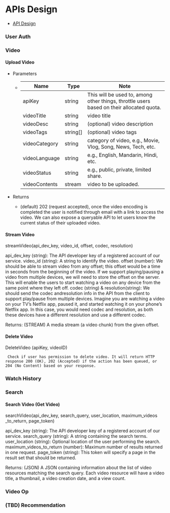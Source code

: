 # APIs Design
- [API Design](https://docs.google.com/spreadsheets/d/1hoKAh89rNywF343tU5lzeamFmidxdYJ39CW_uUCCRLw/edit?usp=sharing)

### User Auth

### Video
#### Upload Video
- Parameters
  - Name | Type | Note
    --- | --- | ---
    apiKey | string | This will be used to, among other things, throttle users based on their allocated quota.
    videoTitle | string | video title
    videoDesc | string | (optional) video description
    videoTags | string[] | (optional) video tags
    videoCategory | string | category of video, e.g., Movie, Vlog, Song, News, Tech, etc.
    videoLanguage | string | e.g., English, Mandarin, Hindi, etc.
    videoStatus | string | e.g., public, private, limited share.
    videoContents | stream | video to be uploaded.

- Returns
  - (default) 202 (request accepted), once the video encoding is completed the user is notified through email with a link to access the video. We can also expose a queryable API to let users know the current status of their uploaded video.

#### Stream Video
streamVideo(api_dev_key, video_id, offset, codec, resolution)

api_dev_key (string): The API developer key of a registered account of our service.
video_id (string): A string to identify the video.
offset (number): We should be able to stream video from any offset; this offset would be a time in seconds from the beginning of the video. If we support playing/pausing a video from multiple devices, we will need to store the offset on the server. This will enable the users to start watching a video on any device from the same point where they left off. codec (string) & resolution(string): We should send the codec andresolution info in the API from the client to support play/pause from multiple devices. Imagine you are watching a video on your TV’s Netflix
app, paused it, and started watching it on your phone’s Netflix app. In this case, you would need codec and resolution, as both these devices have a different resolution and use a different codec.

Returns: (STREAM)
A media stream (a video chunk) from the given offset.

#### Delete Video
DeleteVideo (apiKey, videoID)

     Check if user has permission to delete video. It will return HTTP response 200 (OK), 202 (Accepted) if the action has been queued, or 204 (No Content) based on your response.


### Watch History

### Search
#### Search Video (Get Video)
searchVideo(api_dev_key, search_query, user_location, maximum_videos
_to_return, page_token)

api_dev_key (string): The API developer key of a registered account of our service.
search_query (string): A string containing the search terms. user_location (string): Optional location of the user performing the search.
maximum_videos_to_return (number): Maximum number of results returned in one request.
page_token (string): This token will specify a page in the result set that should be returned.

Returns: (JSON)
A JSON containing information about the list of video resources matching the search query. Each video resource will have a video title, a thumbnail, a video creation date, and a view count.

### Video Op

### (TBD) Recommendation
